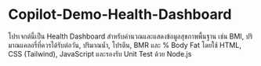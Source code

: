 # Copilot-Demo-Health-Dashboard
โปรเจกต์นี้เป็น Health Dashboard สำหรับคำนวณและแสดงข้อมูลสุขภาพพื้นฐาน เช่น BMI, ปริมาณแคลอรี่ที่ควรได้รับต่อวัน, ปริมาณน้ำ, โปรตีน, BMR และ % Body Fat โดยใช้ HTML, CSS (Tailwind), JavaScript และรองรับ Unit Test ด้วย Node.js
